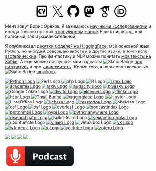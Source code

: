<p align="center">
	<a href="https://nevmenandr.github.io/"><img src="cv.svg" alt="Curriculum Vitae"></a>
	<a href="https://twitter.com/nevmenandr"><img src="twitter.svg" alt="Twitter"></a>
	<a href="https://github.com/nevmenandr"><img src="github.svg" alt="GitHub"></a>
	<a rel="me" href="https://mastodon.social/@nevmenandr"><img src="mastodon.svg" alt="Mastodon"></a>
	<a href="https://scholar.google.com/citations?user=EMcL0ioAAAAJ&hl=en"><img src="citations.svg" alt="Citations"></a>
	<a href="https://orcid.org/0000-0002-9099-0436"><img src="orcid.svg" alt="ORCID"></a>
</p>

Меня зовут Борис Орехов. Я занимаюсь [научными исследованиями](https://www.semanticscholar.org/author/Boris-Orekhov/2080424505) и иногда говорю про них [в популярном жанре](https://postnauka.org/themes/orehovb). Еще я пишу код, как полезный, так и развлекательный.

Я опубликовал [десятки моделей на HuggingFace](https://huggingface.co/nevmenandr), мой основной язык Python, но иногда я совершаю набеги и в другие языки, в том числе [эзотерические](https://sysblok.ru/blog/jezoterika-programmirovanija/). Про фантастику и NLP можно почитать [мои тексты на Хабре](https://habr.com/ru/users/nevmenandr/publications/articles/). А еще можно послушать мои подкасты ![Static Badge](https://img.shields.io/badge/podcasts-8A2BE2)
 [про литературу](https://nevmenandr.github.io/nonbrevia/) и про [университеты](https://universitates.ru/). Кроме того, я нарисовал несколько ![Static Badge](https://img.shields.io/badge/fonts-8A2BE2)
 [шрифтов](https://nevmenandr.github.io/18cent-font/).

[![Python Logo](https://img.shields.io/badge/-Python-3776AB?style=flat-square&logo=Python&logoColor=yellow)](https://github.com/search?q=owner%3Anevmenandr%20lang%3APython%20&type=code) ![Perl Logo](https://img.shields.io/badge/Perl-39457E?style=flat-square&logo=perl&logoColor=white) ![php Logo](https://img.shields.io/badge/php-777BB4?style=flat-square&logo=php&logoColor=white) ![R Logo](https://img.shields.io/badge/R-276DC3?style=flat-square&logo=r&logoColor=white) [![latex Logo](https://img.shields.io/badge/latex-008080?style=flat-square&logo=latex&logoColor=white)](http://nevmenandr.net/cgi-bin/texconv.py) [![academia Logo](https://img.shields.io/badge/academia-41454A?style=flat-square&logo=academia&logoColor=white)](https://hse-ru.academia.edu/BorisOrekhov) [![arxiv Logo](https://img.shields.io/badge/-arxiv-B31B1B?style=flat-square&logo=arxiv&logoColor=white)](https://arxiv.org/search/cs?searchtype=author&query=Orekhov,+B) [![audacity Logo](https://img.shields.io/badge/audacity-0000CC?style=flat-square&logo=audacity&logoColor=red)](https://universitates.mave.digital/) [![bluesky Logo](https://img.shields.io/badge/bluesky-0285FF?style=flat-square&logo=bluesky&logoColor=white)](https://bsky.app/profile/nevmenandr.bsky.social) ![Google Colab Logo](https://img.shields.io/badge/colab-F9AB00?style=flat-square&logo=googlecolab&logoColor=525252) [![dev.to Logo](https://img.shields.io/badge/dev-000000?style=flat-square&logo=dev.to&logoColor=white)](https://dev.to/nevmenandr) [![elsevier Logo](https://img.shields.io/badge/elsevier-FF6C00?style=flat-square&logo=elsevier&logoColor=white)](https://www.scopus.com/authid/detail.uri?authorId=57190401804) [![flickr Logo](https://img.shields.io/badge/flickr-0063DC?style=flat-square&logo=flickr&logoColor=white)](https://www.flickr.com/people/nevmenandr/) [![habr Logo](https://img.shields.io/badge/habr-65A3BE?style=flat-square&logo=habr&logoColor=white)](https://habr.com/ru/users/nevmenandr/) [![Gmail Badge](https://img.shields.io/badge/-Gmail-d14836?style=flat-square&logo=Gmail&logoColor=white&link=mailto:nevmenandr@gmail.com)](mailto:nevmenandr@gmail.com) [![huggingface Logo](https://img.shields.io/badge/huggingface-FFD21E?style=flat-square&logo=huggingface&logoColor=white)](https://huggingface.co/nevmenandr) ![Jupyter Logo](https://img.shields.io/badge/Jupyter-555555.svg?&style=flat-square&logo=jupyter&logoColor=F37626) ![LibreOffice Logo](https://img.shields.io/badge/LibreOffice-18A303?style=flat-square&logo=LibreOffice&logoColor=white) [![lichess Logo](https://img.shields.io/badge/lichess-000000?style=flat-square&logo=lichess&logoColor=white)](https://lichess.org/@/nevmenandr) [![mastodon Logo](https://img.shields.io/badge/mastodon-6364FF?style=flat-square&logo=mastodon&logoColor=white)](https://mastodon.social/@nevmenandr) ![obsidian Logo](https://img.shields.io/badge/obsidian-7C3AED?style=flat-square&logo=obsidian&logoColor=white) [![osf Logo](https://img.shields.io/badge/orcid-A6CE39?style=flat-square&logo=orcid&logoColor=white)](https://orcid.org/0000-0002-9099-0436) [![osf Logo](https://img.shields.io/badge/osf-2CB9F1?style=flat-square&logo=osf&logoColor=white)](https://osf.io/phy74/) ![overleaf Logo](https://img.shields.io/badge/overleaf-47A141?style=flat-square&logo=overleaf&logoColor=white) [![podcastindex Logo](https://img.shields.io/badge/podcastindex-F90000?style=flat-square&logo=podcastindex&logoColor=white)](https://podcastindex.org/search?q=%D0%91%D0%BE%D1%80%D0%B8%D1%81%20%D0%9E%D1%80%D0%B5%D1%85%D0%BE%D0%B2&type=all) [![protonmail Logo](https://img.shields.io/badge/protonmail-6D4AFF?style=flat-square&logo=protonmail&logoColor=white)](mailto:nevmenandr@protonmail.com) [![pypi Logo](https://img.shields.io/badge/pypi-3775A9?style=flat-square&logo=pypi&logoColor=white)](https://pypi.org/user/nevmenandr/) [![pythonanywhere Logo](https://img.shields.io/badge/pythonanywhere-1D9FD7?style=flat-square&logo=pythonanywhere&logoColor=white)](https://nevmenandr.pythonanywhere.com/) [![researchgate Logo](https://img.shields.io/badge/researchgate-00CCBB?style=flat-square&logo=researchgate&logoColor=white)](https://researchgate.net/profile/Boris-Orekhov) ![scikit-learn Logo](https://img.shields.io/badge/scikit_learn-F7931E?style=flat-square&logo=scikit-learn&logoColor=white) [![semanticscholar Logo](https://img.shields.io/badge/semanticscholar-1857B6?style=flat-square&logo=semanticscholar&logoColor=white)](https://www.semanticscholar.org/author/Boris-V.-Orekhov/2080424505) ![ubuntumate Logo](https://img.shields.io/badge/ubuntumate-84A454?style=flat-square&logo=ubuntumate&logoColor=white) [![vimeo Logo](https://img.shields.io/badge/vimeo-1AB7EA?style=flat-square&logo=vimeo&logoColor=white)](https://vimeo.com/user159596020) ![virtualbox Logo](https://img.shields.io/badge/virtualbox-183A61?style=flat-square&logo=virtualbox&logoColor=white) [![vk Logo](https://img.shields.io/badge/vk-0077FF?style=flat-square&logo=vk&logoColor=white)](https://vk.com/nevmenandr) [![wikipedia Logo](https://img.shields.io/badge/wikipedia-000000?style=flat-square&logo=wikipedia&logoColor=white)](https://ru.wikipedia.org/wiki/%D0%A3%D1%87%D0%B0%D1%81%D1%82%D0%BD%D0%B8%D0%BA:Nevmenandr) [![x Logo](https://img.shields.io/badge/x-000000?style=flat-square&logo=x&logoColor=white)](https://twitter.com/nevmenandr) [![youtube Logo](https://img.shields.io/badge/youtube-FF0000?style=flat-square&logo=youtube&logoColor=white)](https://www.youtube.com/@user-qr7te9em6r) [![zotero Logo](https://img.shields.io/badge/zotero-CC2936?style=flat-square&logo=zotero&logoColor=white)](https://www.zotero.org/nevmenandr) 


<code><img height="30" src="https://avatars0.githubusercontent.com/u/1525981?s=200&v=4"></code>
<code><img height="30" src="https://avatars3.githubusercontent.com/u/18133?s=200&v=4"></code>
<code><img height="30" src="https://avatars1.githubusercontent.com/u/5009934?s=200&v=4"></code>
<code><img height="30" src="https://avatars.githubusercontent.com/u/15658638"></code>

  <a href="https://universitates.ru/">
    <img src="https://raw.githubusercontent.com/MikeCodesDotNET/ColoredBadges/4a38660afb7be89a6032218589b4454a1285c7f8/svg/streaming/podcast.svg" alt="podast" style="vertical-align:top; margin:6px 4px">
  </a>  
